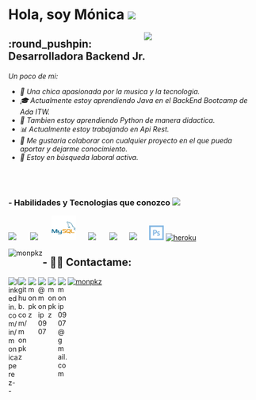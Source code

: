 <h1> Hola, soy Mónica <img src="https://media.giphy.com/media/mGcNjsfWAjY5AEZNw6/giphy.gif" width="40"> </h1>
<img align = 'right' src = "https://media.giphy.com/media/YPQ62IX4xd60xJDaBu/giphy.gif" width = "230">

<h2> :round_pushpin: Desarrolladora Backend Jr. </h2>
<H6> Un poco de mi: 
 
- 🌸 Una chica apasionada por la musica y la tecnologia.
- 🎓 Actualmente estoy aprendiendo Java en el BackEnd Bootcamp de Ada ITW.
- 🌱 Tambien estoy aprendiendo Python de manera didactica.
- 📊 Actualmente estoy trabajando en Api Rest.
- 👯 Me gustaria colaborar con cualquier proyecto en el que pueda aportar y dejarme conocimiento.
- 💼 Estoy en búsqueda laboral activa.
 </H6>
<br/>

<h3>- Habilidades y Tecnologias que conozco <img><img src="https://media.giphy.com/media/WUlplcMpOCEmTGBtBW/giphy.gif" width="50"></img></h3>

 
<div align="left">
 <img  src="https://image.flaticon.com/icons/png/512/226/226777.png" width="30" > &nbsp; &nbsp; &nbsp; <img src="https://www.vectorlogo.zone/logos/springio/springio-icon.svg" width="30" > &nbsp; &nbsp; &nbsp; <img src="https://raw.githubusercontent.com/devicons/devicon/master/icons/mysql/mysql-original-wordmark.svg" width="50" > &nbsp; &nbsp; &nbsp;<img src="https://www.vectorlogo.zone/logos/getpostman/getpostman-icon.svg" width="30" > &nbsp; &nbsp; &nbsp;  <img src="https://git-scm.com/images/logo@2x.png" width="40" > &nbsp; &nbsp; &nbsp;<img src="https://maven.apache.org/images/maven-logo-black-on-white.png" width="40" >  &nbsp; &nbsp; &nbsp;<img src="https://raw.githubusercontent.com/devicons/devicon/master/icons/photoshop/photoshop-line.svg" width="30" > <a href="https://heroku.com" target="_blank"> <img src="https://www.vectorlogo.zone/logos/heroku/heroku-icon.svg" alt="heroku" height="30"/> </a>


<p><img align="left" src="https://github-readme-stats.vercel.app/api/top-langs?username=monpkz&show_icons=true&locale=en&layout=compact" alt="monpkz" /></p> 
</div>
</p>


## - 👨‍💻 Contactame:

<a href="https://linkedin.com/in/monicaperez--" target="blank"><img align="left" src="https://raw.githubusercontent.com/rahuldkjain/github-profile-readme-generator/master/src/images/icons/Social/linked-in-alt.svg" alt="linkedin.com/in/monicaperez--" width="20"/></a> <a href="https://github.com/monpkz" target="blank"><img align="left" src="https://cdn.jsdelivr.net/npm/simple-icons@3.0.1/icons/github.svg" alt="github.com/monpkz" width="20" /></a> <p align="left"> <a href="https://dev.to/monpkz" target="blank"><img align="left" src="https://cdn.jsdelivr.net/npm/simple-icons@3.0.1/icons/dev-dot-to.svg" alt="monpkz" width="20" /></a> <a href="https://medium.com/@monip0907" target="blank"><img align="left" src="https://raw.githubusercontent.com/rahuldkjain/github-profile-readme-generator/master/src/images/icons/Social/medium.svg" alt="@monip0907" width="20" /></a> <a href="https://www.hackerrank.com/monpkz" target="blank"><img align="left" src="https://raw.githubusercontent.com/rahuldkjain/github-profile-readme-generator/master/src/images/icons/Social/hackerrank.svg" alt="monpkz" width="20" /></a> <p align="left"> <a href="https://linkedin.com/in/monicaperez--" target="blank"><img align="left" src="https://user-images.githubusercontent.com/79878292/131882625-067c8cfe-0cb5-4dfb-bfc5-f82d13dc49cf.png" alt="monip0907@gmail.com" width="20"/>

<p align="left"> <img src="https://komarev.com/ghpvc/?username=monpkz&label=Profile%20views&color=0e75b6&style=flat" alt="monpkz" /> 


 
